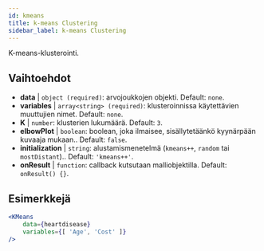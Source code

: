 ```yaml
---
id: kmeans
title: k-means Clustering
sidebar_label: k-means Clustering
---
```


K-means-klusterointi.

## Vaihtoehdot

* __data__ | `object (required)`: arvojoukkojen objekti. Default: `none`.
* __variables__ | `array<string> (required)`: klusteroinnissa käytettävien muuttujien nimet. Default: `none`.
* __K__ | `number`: klusterien lukumäärä. Default: `3`.
* __elbowPlot__ | `boolean`: boolean, joka ilmaisee, sisällytetäänkö kyynärpään kuvaaja mukaan.. Default: `false`.
* __initialization__ | `string`: alustamismenetelmä (`kmeans++`, `random` tai `mostDistant`).. Default: `'kmeans++'`.
* __onResult__ | `function`: callback kutsutaan malliobjektilla. Default: `onResult() {}`.


## Esimerkkejä

```jsx live
<KMeans 
    data={heartdisease} 
    variables={[ 'Age', 'Cost' ]}
/>
```

